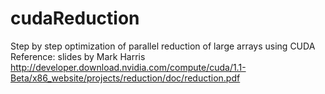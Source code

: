 # cudaReduction

Step by step optimization of parallel reduction of large arrays using CUDA
Reference: slides by Mark Harris http://developer.download.nvidia.com/compute/cuda/1.1-Beta/x86_website/projects/reduction/doc/reduction.pdf
